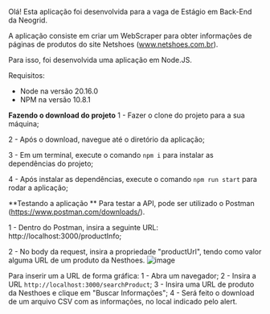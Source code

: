 Olá! Esta aplicação foi desenvolvida para a vaga de Estágio em Back-End da Neogrid.

A aplicação consiste em criar um WebScraper para obter informações de páginas de produtos do site Netshoes (www.netshoes.com.br).

Para isso, foi desenvolvida uma aplicação em Node.JS.

Requisitos:

 - Node na versão 20.16.0
- NPM na versão 10.8.1

**Fazendo o download do projeto**
1 - Fazer o clone do projeto para a sua máquina;

2 - Após o download, navegue até o diretório da aplicação;

3 - Em um terminal, execute o comando `npm i` para instalar as dependências do projeto;

4 - Após instalar as dependências, execute o comando `npm run start` para rodar a aplicação;

**Testando a aplicação
**
Para testar a API, pode ser utilizado o Postman (https://www.postman.com/downloads/).

1 - Dentro do Postman, insira a seguinte URL: http://localhost:3000/productInfo;

2 - No body da request, insira a propriedade "productUrl", tendo como valor alguma URL de um produto da Nesthoes.
![image](https://github.com/user-attachments/assets/6374d405-90c0-43f4-ba90-dc2a54a75ae0)

Para inserir um a URL de forma gráfica:
1 - Abra um navegador;
2 - Insira a URL `http://localhost:3000/searchProduct`;
3 - Insira uma URL de produto da Nesthoes e clique em "Buscar Informações";
4 - Será feito o download de um arquivo CSV com as informações, no local indicado pelo alert.
